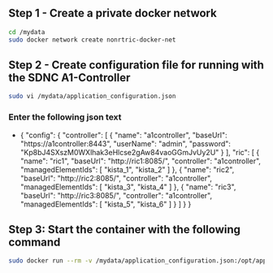 ## Step 1 - Create a private docker network
```bash
cd /mydata
sudo docker network create nonrtric-docker-net
```
## Step 2 - Create configuration file for running with the SDNC A1-Controller
```bash
sudo vi /mydata/application_configuration.json
```
### Enter the following json text
* {
    "config": {
        "controller": [
            {
                "name": "a1controller",
                "baseUrl": "https://a1controller:8443",
                "userName": "admin",
                "password": "Kp8bJ4SXszM0WXlhak3eHlcse2gAw84vaoGGmJvUy2U"
            }
        ],
        "ric": [
            {
                "name": "ric1",
                "baseUrl": "http://ric1:8085/",
                "controller": "a1controller",
                "managedElementIds": [
                    "kista_1",
                    "kista_2"
                ]
            },
            {
                "name": "ric2",
                "baseUrl": "http://ric2:8085/",
                "controller": "a1controller",
                "managedElementIds": [
                    "kista_3",
                    "kista_4"
                ]
            },
            {
                "name": "ric3",
                "baseUrl": "http://ric3:8085/",
                "controller": "a1controller",
                "managedElementIds": [
                    "kista_5",
                    "kista_6"
                ]
            }
        ]
    }
}
## Step 3: Start the container with the following command
```bash
sudo docker run --rm -v /mydata/application_configuration.json:/opt/app/policy-agent/data/application_configuration.json -p 8081:8081 -p 8433:8433 --network=nonrtric-docker-net --name=policy-agent-container nexus3.o-ran-sc.org:10002/o-ran-sc/nonrtric-plt-a1policymanagementservice:2.7.0
```
